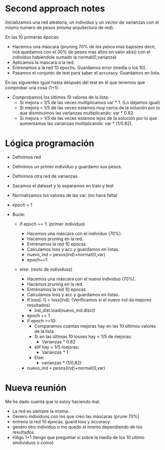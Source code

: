 # Second approach notes
Inicializamos una red aleatoria, un individuo y un vector de varianzas con el mismo numero de pesos (misma arquitectura de red).

En las 10 primeras épocas:
- Hacemos una máscara (pruning 70% de los pesos mas bajos(es decir, nos quedamos con el 30% de pesos mas altos en valor abs)) con el individuo habiendole sumado la normal(0,varianza)
- Aplicamos la mascara a la red.
- Entrenamos a la red 10 epochs. Guardamos error (media o los 10).
- Pasamos el conjunto de test para saber el accuracy. Guardamos en lista.

En las siguientes igual hasta después del test en el que tenemos que comprobar una cosa (1+1):
- Comprobamos los últimos 10 valores de la lista:
    - Si mejora = 1/5 de las veces multiplicamos var * 1. (Lo dejamos igual)
    - Si mejora < 1/5 de las veces estamos muy cerca de la solución por lo que disminuimos las varianzas multiplicando: var * 0.82.
    - Si mejora > 1/5 de las veces estamos lejos de la solución por lo que aumentamos las varianzas multiplicando: var * (1/0.82).


# Lógica programación
- Definimos red
- Definimos un primer individuo y guardamo sus pesos.
- Definimos otra red de varianzas.
- Sacamos el dataset y lo separamos en train y test

- Normalizamos los valores de las var. (no hace falta)

- epoch = 1

- Bucle:
    - if epoch == 1: (primer individuo)
        - Hacemos una máscara con el individuo (70%).
        - Hacemos pruning en la red.
        - Entrenamos la red 10 epocas
        - Calculamos loss y acc y guardamos en listas.
        - nuevo_ind = pesos(ind)+normal(0,var)
        - epoch+=1

    - else: (resto de individuos)
        - Hacemos una máscara con el nuevo individuo (70%).
        - Hacemos pruning en la red.
        - Entrenamos la red 10 epocas
        - Calculamos loss y acc y guardamos en listas.
        - If loss[-1] < loss(ind):  (Verificamos si el nuevo ind da mejores resultados)
            - ind_dist.load(nuevo_ind.disct)
        - epoch += 1
        - if epoch >=10:
            - Comparamos cuantas mejoras hay en las 10 últimos valores de la lista
            - Si en las últimas 10 losses hay < 1/5 de mejoras:
                - Varianzas * 0.82
            - elif hay = 1/5 mejoras:
                - Varianzas * 1
            - Else:
                - varianzas * (1/0.82)
        - nuevo_ind = pesos(ind)+normal(0,var)

# Nueva reunión
Me he dado cuenta que lo estoy haciendo mal. 
- La red es siempre la misma.
- Genero individuos con los que creo las máscaras (prune 70%)
- entreno la red 10 epocas, guard loss y accuracy. 
- genero otro individuo o me quedo el mismo dependiendo de los resultados
- HAgo 1+1 (tengo que preguntar si sobre la media de los 10 ultimo sindividuos o como)